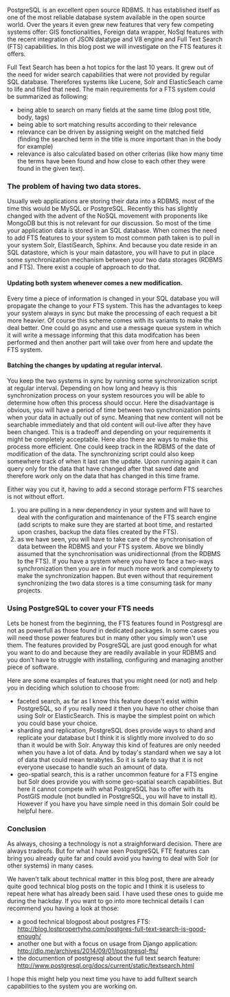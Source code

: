 PostgreSQL is an excellent open source RDBMS. It has established itself as one of the most reliable database system available in the open source world. Over the years it even grew new features that very few competing systems offer: GIS fonctionalities, Foreign data wrapper, NoSql features with the recent integration of JSON datatype and V8 engine and Full Text Search (FTS) capabilities. In this blog post we will investigate on the FTS features it offers.

Full Text Search has been a hot topics for the last 10 years. It grew out of the need for wider search capabilities that were not provided by regular SQL database. Therefores systems like Lucene, Solr and ElasticSeach came to life and filled that need. The main requirements for a FTS system could be summarized as following:
  - being able to search on many fields at the same time (blog post title, body, tags)
  - being able to sort matching results according to their relevance
  - relevance can be driven by assigning weight on the matched field (finding the searched term in the title is more important than in the body for example)
  - relevance is also calculated based on other criterias (like how many time the terms have been found and how close to each other they were found in the given text).

### The problem of having two data stores.

Usually web applications are storing their data into a RDBMS, most of the time this would be MySQL or PostgreSQL. Recently this has slightly changed with the advent of the NoSQL movement with proponents like MongoDB but this is not relevant for our discussion. So most of the time your application data is stored in an SQL database. When comes the need to add FTS features to your system to most common path taken is to pull in your system Solr, ElastiSearch, Sphinx. And because you date reside in an SQL datastore, which is your main datastore, you will have to put in place some synchronization mechanism between your two data storages (RDBMS and FTS). There exist a couple of approach to do that.

#### Updating both system whenever comes a new modification.

Every time a piece of information is changed in your SQL database you will propagate the change to your FTS system. This has the advantages to keep your system always in sync but make the processing of each request a bit more heavier. Of course this scheme comes with its variants to make the deal better. One could go async and use a message queue system in which it will write a message informing that this data modifcation has been performed and then another part will take over from here and update the FTS system.

#### Batching the changes by updating at regular interval.
You keep the two systems in sync by running some synchronization script at regular interval. Depending on how long and heavy is this synchronization process on your system resources you will be able to determine how often this process should occur. Here the disadvantage is obvious, you will have a period of time between two synchronization points when your data in actually out of sync. Meaning that new content will not be searchable immediately and that old content will out-live after they have been changed. This is a tradeoff and depending on your requirements it might be completely acceptable. Here also there are ways to make this process more efficient. One could keep track in the RDBMS of the date of modification of the data. The synchronizing script could also keep somewhere track of when it last ran the update. Upon running again it can query only for the data that have changed after that saved date and therefore work only on the data that has changed in this time frame.

Either way you cut it, having to add a second storage perform FTS searches is not without effort. 
  1. you are pulling in a new dependency in your system and will have to deal with the configuration and maintenance of the FTS search engine (add scripts to make sure they are started at boot time, and restarted upon crashes, backup the data files created by the FTS).
  2. as we have seen, you will have to take care of the synchronisation of data between the RDBMS and your FTS system. Above we blindly assumed that the synchronisation was unidirectionnal (from the RDBMS to the FTS). If you have a system where you have to face a two-ways synchronization then you are in for much more work and complexety to make the synchronization happen. But even without that requirement synchronizing the two data stores is a time consuming task for many projects.

### Using PostgreSQL to cover your FTS needs

Lets be honest from the beginning, the FTS features found in Postgresql are not as powerfull as those found in dedicated packages. In some cases you will need those power features but in many other you simply won't use them. The features provided by PosgreSQL are just good enough for what you want to do and because they are readily available in your RDBMS and you don't have to struggle with installing, configuring and managing another piece of software.

Here are some examples of features that you might need (or not) and help you in deciding which solution to choose from:
   - faceted search, as far as I know this feature doesn't exist within PostgreSQL, so if you really need it then you have no other choise than using Solr or ElasticSearch. This is maybe the simplest point on which you could base your choice.
   - sharding and replication, PostgreSQL does provide ways to shard and replicate your database but I think it is slightly more involved to do so than it would be with Solr. Anyway this kind of features are only needed when you have a lot of data. And by today's standard when we say a lot of data that could mean terabytes. So it is safe to say that it is not everyone usecase to handle such an amount of data.
   - geo-spatial search, this is a rather uncommon feature for a FTS engine but Solr does provide you with some geo-spatial search capabilities. But here it cannot compete with what PostgreSQL has to offer with its PostGIS module (not bundled in PostgreSQL, you will have to install it). However if you have you have simple need in this domain Solr could be helpful here.
   
### Conclusion

As always, chosing a technology is not a straighforward decision. There are always tradeofs. But for what I have seen PostgreSQL FTE features can bring you already quite far and could avoid you having to deal with Solr (or other systems) in many cases.

We haven't talk about technical matter in this blog post, there are already quite good technical blog posts on the topic and I think it is useless to repeat here what has already been said. I have used these ones to guide me during the hackday. If you want to go into more technical details I can recommend you having a look at those: 
   - a good technical blogpost about postgres FTS: http://blog.lostpropertyhq.com/postgres-full-text-search-is-good-enough/
   - another one but with a focus on usage from Django application: http://dlo.me/archives/2014/09/01/postgresql-fts/
   - the documention of postgresql about the full text search feature: http://www.postgresql.org/docs/current/static/textsearch.html
  
I hope this might help you next time you have to add fulltext search capabilities to the system you are working on.

